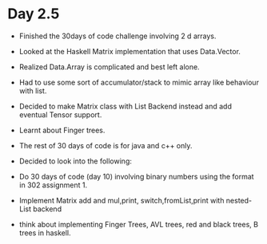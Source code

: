 # Day 2.5
* Finished the 30days of code challenge involving 2 d arrays.  
* Looked at the Haskell Matrix implementation that uses Data.Vector.   
* Realized Data.Array is complicated and best left alone.
* Had to use some sort of accumulator/stack to mimic array like behaviour with list.
* Decided to make Matrix class with List Backend instead and add eventual Tensor support.
* Learnt about Finger trees.
* The rest of 30 days of code is for java and c++ only.

* Decided to look into the following:
 * Do 30 days of code (day 10) involving binary numbers using the format in 302 assignment 1.
 * Implement Matrix add and mul,print, switch,fromList,print with nested-List backend
 * think about implementing Finger Trees, AVL trees, red and black trees, B trees in haskell.
